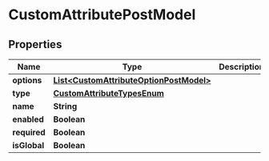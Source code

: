 # CustomAttributePostModel

## Properties
Name | Type | Description | Notes
------------ | ------------- | ------------- | -------------
**options** | [**List&lt;CustomAttributeOptionPostModel&gt;**](CustomAttributeOptionPostModel.md) |  |  [optional]
**type** | [**CustomAttributeTypesEnum**](CustomAttributeTypesEnum.md) |  | 
**name** | **String** |  | 
**enabled** | **Boolean** |  |  [optional]
**required** | **Boolean** |  |  [optional]
**isGlobal** | **Boolean** |  |  [optional]
